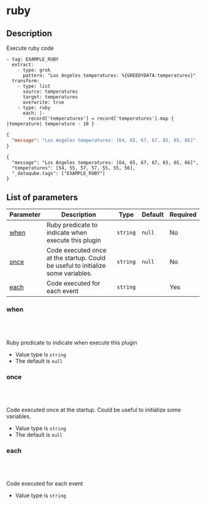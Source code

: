 # ruby <Badge type='tip' text='community' vertical='top' />

## Description

Execute ruby code


  <CodeGroup>
  <CodeGroupItem title='CONFIG'>

```yaml{10-12}
- tag: EXAMPLE_RUBY
  extract:
    - type: grok
      pattern: "Los Angeles temperatures: %{GREEDYDATA:temperatures}"
  transform:
    - type: list
      source: temperatures
      target: temperatures
      overwrite: true
    - type: ruby
      each: |-
        record['temperatures'] = record['temperatures'].map { |temperature| temperature - 10 }
```

  </CodeGroupItem>
  <CodeGroupItem title='EVENT'>

  ```json
  {
    "message": "Los Angeles temperatures: [64, 65, 67, 67, 65, 65, 66]"
  }
  ```
  
  </CodeGroupItem>
  <CodeGroupItem title='OUTPUT'>
  
  ```json{3}
  {
    "message": "Los Angeles temperatures: [64, 65, 67, 67, 65, 65, 66]",
    "temperatures": [54, 55, 57, 57, 55, 55, 56],
    "_dataqube.tags": ["EXAMPLE_RUBY"]
  }
  ```
  
  </CodeGroupItem>
</CodeGroup>
  

## List of parameters

| Parameter | Description | Type | Default | Required |
|---|---|---|---|---|
| [when](#when) | Ruby predicate to indicate when execute this plugin | <code>string</code> | `null` | No |
| [once](#once) | Code executed once at the startup. Could be useful to initialize some variables. | <code>string</code> | `null` | No |
| [each](#each) | Code executed for each event | <code>string</code> |  | Yes |

### when

<br/>
<Badge type='warning' text='optional' vertical='bottom' />
<br/><br/>
Ruby predicate to indicate when execute this plugin

- Value type is <code>string</code>
- The default is `null`

### once

<br/>
<Badge type='warning' text='optional' vertical='bottom' />
<br/><br/>
Code executed once at the startup. Could be useful to initialize some variables.

- Value type is <code>string</code>
- The default is `null`

### each

<br/>
<Badge type='tip' text='required' vertical='bottom' />
<br/><br/>
Code executed for each event

- Value type is <code>string</code>

